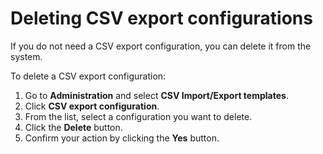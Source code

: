 # Deleting CSV export configurations

If you do not need a CSV export configuration, you can delete it from the system.

To delete a CSV export configuration:

1. Go to **Administration** and select **CSV Import/Export templates**.
2. Click **CSV export configuration**.
3. From the list, select a configuration you want to delete.
4. Click the **Delete** button.
5. Confirm your action by clicking the **Yes** button.
